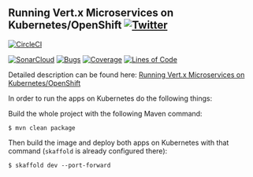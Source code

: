 ## Running Vert.x Microservices on Kubernetes/OpenShift [![Twitter](https://img.shields.io/twitter/follow/piotr_minkowski.svg?style=social&logo=twitter&label=Follow%20Me)](https://twitter.com/piotr_minkowski)

[![CircleCI](https://circleci.com/gh/piomin/sample-vertx-kubernetes.svg?style=svg)](https://circleci.com/gh/piomin/sample-vertx-kubernetes)

[![SonarCloud](https://sonarcloud.io/images/project_badges/sonarcloud-black.svg)](https://sonarcloud.io/dashboard?id=piomin_sample-vertx-kubernetes)
[![Bugs](https://sonarcloud.io/api/project_badges/measure?project=piomin_sample-vertx-kubernetes&metric=bugs)](https://sonarcloud.io/dashboard?id=piomin_sample-vertx-kubernetes)
[![Coverage](https://sonarcloud.io/api/project_badges/measure?project=piomin_sample-vertx-kubernetes&metric=coverage)](https://sonarcloud.io/dashboard?id=piomin_sample-vertx-kubernetes)
[![Lines of Code](https://sonarcloud.io/api/project_badges/measure?project=piomin_sample-vertx-kubernetes&metric=ncloc)](https://sonarcloud.io/dashboard?id=piomin_sample-vertx-kubernetes)

Detailed description can be found here: [Running Vert.x Microservices on Kubernetes/OpenShift](https://piotrminkowski.com/2018/03/20/running-vert-x-microservices-on-kubernetes-openshift/)

In order to run the apps on Kubernetes do the following things:

Build the whole project with the following Maven command:
```shell
$ mvn clean package
```

Then build the image and deploy both apps on Kubernetes with that command (`skaffold` is already configured there):
```shell
$ skaffold dev --port-forward
```
